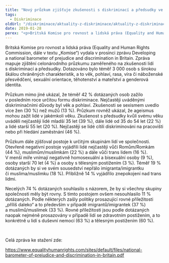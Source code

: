 ```yaml
---
title: "Nový průzkum zjišťuje zkušenosti s diskriminací a předsudky ve Velké Británii"
tags:
  - Diskriminace
oldUrl: "/diskriminace/aktuality-z-diskriminace/aktuality-z-diskriminace-2019/novy-pruzkum-zjistuje-zkusenosti-s-diskriminaci-a-predsudky-ve-velke-britanii/"
date: 2019-01-28
perex: "<p>Britská Komise pro rovnost a lidská práva (Equality and Human Rights Commission) provedla poprvé po deseti letech celonárodní průzkum na téma diskriminace a předsudky ve společnosti.</p>"
---
```


<!-- imported from the old website -->

<p>Britská Komise pro rovnost a lidská práva (Equality and Human Rights Commission, dále v textu „Komise“) vydala v prosinci zprávu Developing a national barometer of prejudice and discrimination in Britain. Zpráva mapuje zjištění celonárodního průzkumu zaměřeného na zkušenosti lidí s diskriminací a předsudky. Dotazováno bylo téměř 3 000 osob s širokou škálou chráněných charakteristik, a to věk, pohlaví, rasa, víra či náboženské přesvědčení, sexuální orientace, těhotenství a mateřství a genderová identita. </p> <p>Průzkum mimo jiné ukázal, že téměř 42 % dotázaných osob zažilo v posledním roce určitou formu diskriminace. Nejčastěji uváděnými diskriminačními důvody byl věk a pohlaví. Zkušenosti se sexismem uvedlo více žen (30 %) než mužů (13 %). Průzkum rovněž ukázal, že ageismus mohou zažít lidé v jakémkoli věku. Zkušenost s předsudky kvůli svému věku uváděli nejčastěji lidé mladší 35 let (39 %), dále lidé od 35 do 54 let (22 %) a lidé starší 55 let (20 %). Nejčastěji se lidé cítili diskriminováni na pracovišti nebo při hledání zaměstnání (46 %).</p> <p>Průzkum dále zjišťoval postoje k určitým skupinám lidí ve společnosti. Otevřeně negativní postoje vyjádřili lidé nejčastěji vůči Romům/Romkám (44 %), muslimům/muslimkám (22 %) a dále vůči trans lidem (16 %). V menší míře vnímají negativně homosexuální a bisexuální osoby (9 %), osoby starší 70 let (4 %) a osoby s tělesným postižením (3 %). Téměř 19 % dotázaných by si ve svém sousedství nepřálo imigranta/imigrantku či muslima/muslimku (18 %). Přibližně 14 % vyjádřilo znepokojení nad trans lidmi.</p> <p>Necelých 74 % dotázaných souhlasilo s názorem, že by si všechny skupiny společnosti měly být rovny. S tímto postojem ovšem nesouhlasilo 11 % dotázaných. Podle některých zašly politiky prosazující rovné příležitosti „příliš daleko“ a to především v případě imigrantů/imigrantek (37 %) a muslimů/muslimek (33 %). Rovné příležitosti jsou podle dotázaných naopak nejméně prosazovány v případě lidí se zdravotním postižením, a to konkrétně u lidí s duševní nemocí (63 %) a tělesným postižením (60 %).</p> <p> </p> <p>Celá zpráva ke stažení zde:</p> <a href="https://www.equalityhumanrights.com/sites/default/files/national-barometer-of-prejudice-and-discrimination-in-britain.pdf" target="_blank">https://www.equalityhumanrights.com/sites/default/files/national-barometer-of-prejudice-and-discrimination-in-britain.pdf</a>
